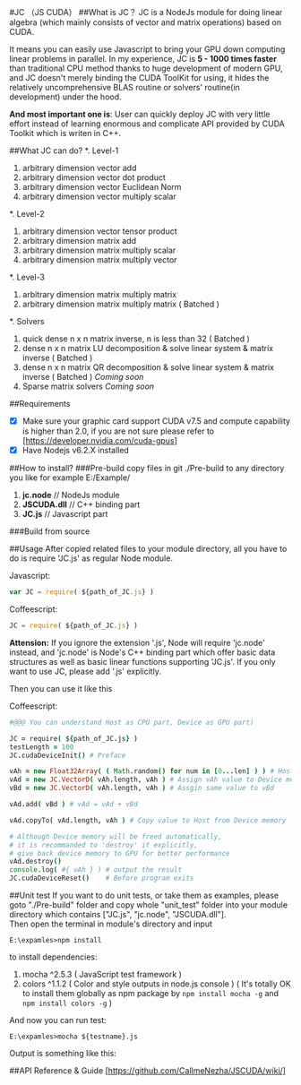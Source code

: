 #JC （JS CUDA）
##What is JC？
JC is a NodeJs module for doing linear algebra (which mainly consists of vector and matrix operations) based on CUDA.

It means you can easily use Javascript to bring your GPU down computing linear problems in parallel. In my experience, JC is **5 - 1000 times faster** than traditional CPU method thanks to huge development of modern GPU, and JC doesn't merely binding the CUDA ToolKit for using, it hides the relatively uncomprehensive BLAS routine or solvers' routine(in development) under the hood.

**And most important one is**: User can quickly deploy JC with very little effort instead of learning enormous and complicate API provided by CUDA Toolkit which is writen in C++.

##What JC can do?
 *. Level-1
   1. arbitrary dimension vector add
   2. arbitrary dimension vector dot product
   3. arbitrary dimension vector Euclidean Norm
   4. arbitrary dimension vector multiply scalar
   
 *. Level-2
   1. arbitrary dimension vector tensor product
   2. arbitrary dimension matrix add
   3. arbitrary dimension matrix multiply scalar
   4. arbitrary dimension matrix multiply vector
  
 *. Level-3
   1. arbitrary dimension matrix multiply matrix
   2. arbitrary dimension matrix multiply matrix ( Batched )
 
 *. Solvers
   1. quick dense n x n matrix inverse, n is less than 32 ( Batched )
   2. dense n x n matrix LU decomposition & solve linear system & matrix inverse ( Batched )
   3. dense n x n matrix QR decomposition & solve linear system & matrix inverse ( Batched ) *Coming soon*
   4. Sparse matrix solvers *Coming soon*

##Requirements
- [x] Make sure your graphic card support CUDA v7.5 and compute capability is higher than 2.0, if you are not sure please refer to [https://developer.nvidia.com/cuda-gpus]
- [x] Have Nodejs v6.2.X installed

##How to install?
###Pre-build
copy files in git ./Pre-build to any directory you like for example E:/Example/
 1. **jc.node**  // NodeJs module
 2. **JSCUDA.dll** // C++ binding part
 3. **JC.js** // Javascript part

###Build from source

##Usage
After copied related files to your module directory, all you have to do is require 'JC.js' as regular Node module.

Javascript:
```javascript
var JC = require( ${path_of_JC.js} )
```
Coffeescript:
```javascript
JC = require( ${path_of_JC.js} )
```
**Attension:** If you ignore the extension '.js', Node will require 'jc.node' instead, and 'jc.node' is Node's C++ binding part which offer basic data structures as well as basic linear functions supporting 'JC.js'. If you only want to use JC, please add '.js' explicitly.

Then you can use it like this

Coffeescript:
```coffeescript
#@@@ You can understand Host as CPU part, Device as GPU part)

JC = require( ${path_of_JC.js} )
testLength = 100
JC.cudaDeviceInit() # Preface

vAh = new Float32Array( ( Math.random() for num in [0...len] ) ) # Host memory
vAd = new JC.VectorD( vAh.length, vAh ) # Assign vAh value to Device memory
vBd = new JC.VectorD( vAh.length, vAh ) # Assgin same value to vBd

vAd.add( vBd ) # vAd = vAd + vBd

vAd.copyTo( vAd.length, vAh ) # Copy value to Host from Device memory

# Although Device memory will be freed automatically,
# it is recommanded to 'destroy' it explicitly,
# give back device memory to GPU for better performance
vAd.destroy()
console.log( #{ vAh } ) # output the result
JC.cudaDeviceReset()    # Before program exits

```

##Unit test
If you want to do unit tests, or take them as examples, please goto "./Pre-build" folder and copy whole "unit_test" folder into your module directory which contains ["JC.js", "jc.node", "JSCUDA.dll"].  
Then open the terminal in module's directory and input
```
E:\expamles>npm install
```
to install dependencies:
 1. mocha ^2.5.3 ( JavaScript test framework )
 2. colors ^1.1.2 ( Color and style outputs in node.js console )
 ( It's totally OK to install them globally as npm package by `npm install mocha -g` and `npm install colors -g` )

And now you can run test:
```
E:\expamles>mocha ${testname}.js
```
Output is something like this:


##API Reference & Guide
[https://github.com/CallmeNezha/JSCUDA/wiki/]
